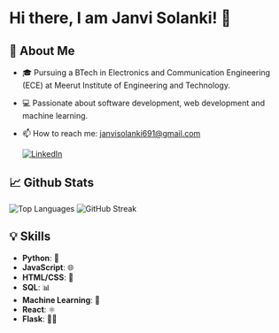 # Hi there, I am Janvi Solanki! 👋

## 🚀 About Me

- 🎓 Pursuing a BTech in Electronics and Communication Engineering (ECE) at Meerut Institute of Engineering and Technology.
- 💻 Passionate about software development, web development and machine learning.

- 📫 How to reach me: janvisolanki691@gmail.com


    [![LinkedIn](https://img.shields.io/badge/LinkedIn-Profile-%230077B5)](https://www.linkedin.com/in/janvisolanki)
  


## 📈 Github Stats



![Top Languages](https://github-readme-stats.vercel.app/api/top-langs/?username=solankijanvi&layout=compact&theme=radical)
![GitHub Streak](https://github-readme-streak-stats.herokuapp.com/?user=solankijanvi&theme=radical)

## 💡 Skills 

- **Python**: 🐍
- **JavaScript**: 🌐
- **HTML/CSS**: 🌟
- **SQL**: 📊
- **Machine Learning**: 🤖
- **React**: ⚛️
- **Flask**: 🐍🔧